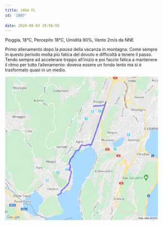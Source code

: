 ```yaml
---
title: 14km FL
id: '1807'

date: 2020-08-03 19:56:55
---
```


Pioggia, 18°C, Percepito 18°C, Umidità 90%, Vento 2m/s da NNE

Primo allenamento dopo la _pausa_ della vacanza in montagna. Come sempre in questo periodo molta più fatica del dovuto e difficoltà a tenere il passo. Tendo sempre ad accelerare troppo all’inizio e poi faccio fatica a mantenere il ritmo per tutto l’allenamento: doveva essere un fondo lento ma si è trasformato quasi in un medio.

![image](/images/2021/08/20200803-activity-map.png)
